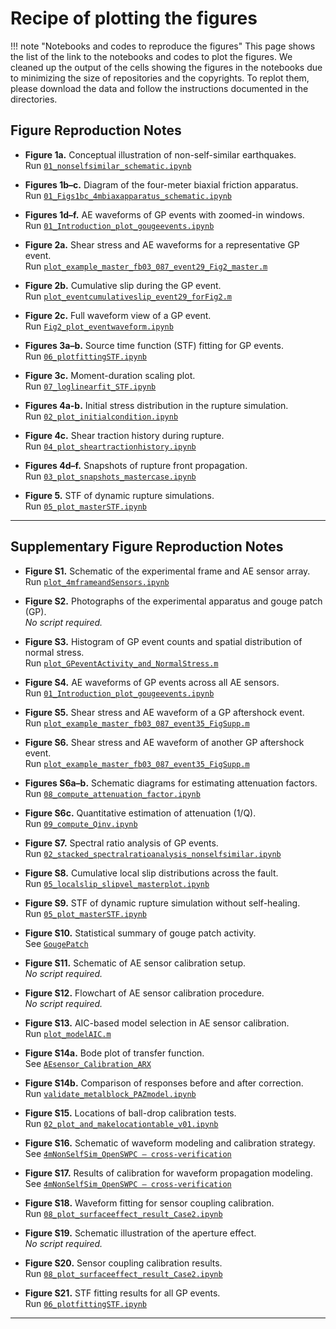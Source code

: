# Recipe of plotting the figures

!!! note "Notebooks and codes to reproduce the figures"
    This page shows the list of the link to the notebooks and codes to plot the figures. We cleaned up the output of the cells showing the figures in the notebooks due to minimizing the size of repositories and the copyrights. To replot them, please download the data and follow the instructions documented in the directories.


## Figure Reproduction Notes

- **Figure 1a.** Conceptual illustration of non-self-similar earthquakes.  
  Run [`01_nonselfsimilar_schematic.ipynb`](https://github.com/kura-okubo/4mNonSelfSim_Paper/blob/dev/Others/Fig1_introduction/Fig1a_nonselfsimilar_schematic/01_nonselfsimilar_schematic.ipynb)

- **Figures 1b–c.** Diagram of the four-meter biaxial friction apparatus.  
  Run [`01_Figs1bc_4mbiaxapparatus_schematic.ipynb`](https://github.com/kura-okubo/4mNonSelfSim_Paper/blob/dev/Others/Fig1_introduction/Fig1b_4mbiaxapparatus_schematic/code/01_Figs1bc_4mbiaxapparatus_schematic.ipynb)

- **Figures 1d–f.** AE waveforms of GP events with zoomed-in windows.  
  Run [`01_Introduction_plot_gougeevents.ipynb`](https://github.com/kura-okubo/4mNonSelfSim_Paper/blob/dev/ComputeScaling/code/01_Introduction_plot_gougeevents.ipynb)

- **Figure 2a.** Shear stress and AE waveforms for a representative GP event.  
  Run [`plot_example_master_fb03_087_event29_Fig2_master.m`](https://github.com/kura-okubo/4mNonSelfSim_Paper/blob/dev/PlotEvent/code/plot_example_master_fb03_087_event29_Fig2_master.m)

- **Figure 2b.** Cumulative slip during the GP event.  
  Run [`plot_eventcumulativeslip_event29_forFig2.m`](https://github.com/kura-okubo/4mNonSelfSim_Paper/blob/dev/PlotEvent/code/plot_eventcumulativeslip_event29_forFig2.m)

- **Figure 2c.** Full waveform view of a GP event.  
  Run [`Fig2_plot_eventwaveform.ipynb`](https://github.com/kura-okubo/4mNonSelfSim_Paper/blob/dev/Others/Fig2_plot_eventwaveform/code/Fig2_plot_eventwaveform.ipynb)

- **Figures 3a–b.** Source time function (STF) fitting for GP events.  
  Run [`06_plotfittingSTF.ipynb`](https://github.com/kura-okubo/4mNonSelfSim_Paper/blob/dev/ComputeScaling/code/06_plotfittingSTF.ipynb)

- **Figure 3c.** Moment-duration scaling plot.  
  Run [`07_loglinearfit_STF.ipynb`](https://github.com/kura-okubo/4mNonSelfSim_Paper/blob/dev/ComputeScaling/code/07_loglinearfit_STF.ipynb)

- **Figures 4a-b.** Initial stress distribution in the rupture simulation.  
  Run [`02_plot_initialcondition.ipynb`](https://github.com/kura-okubo/4mNonSelfSim_Paper/blob/dev/RuptureSimulation/main_casestudy/postprocess_dynrup/code/02_plot_initialcondition.ipynb)

- **Figure 4c.** Shear traction history during rupture.  
  Run [`04_plot_sheartractionhistory.ipynb`](https://github.com/kura-okubo/4mNonSelfSim_Paper/blob/dev/RuptureSimulation/main_casestudy/postprocess_dynrup/code/04_plot_sheartractionhistory.ipynb)

- **Figures 4d–f.** Snapshots of rupture front propagation.  
  Run [`03_plot_snapshots_mastercase.ipynb`](https://github.com/kura-okubo/4mNonSelfSim_Paper/blob/dev/RuptureSimulation/main_casestudy/postprocess_dynrup/code/03_plot_snapshots_mastercase.ipynb)

- **Figure 5.** STF of dynamic rupture simulations.  
  Run [`05_plot_masterSTF.ipynb`](https://github.com/kura-okubo/4mNonSelfSim_Paper/blob/dev/RuptureSimulation/main_casestudy/postprocess_dynrup/code/05_plot_masterSTF.ipynb)

---

## Supplementary Figure Reproduction Notes

- **Figure S1.** Schematic of the experimental frame and AE sensor array.  
  Run [`plot_4mframeandSensors.ipynb`](https://github.com/kura-okubo/4mNonSelfSim_Paper/blob/dev/Others/SensorArray/code/plot_4mframeandSensors.ipynb)

- **Figure S2.** Photographs of the experimental apparatus and gouge patch (GP).  
  *No script required.*

- **Figure S3.** Histogram of GP event counts and spatial distribution of normal stress.  
  Run [`plot_GPeventActivity_and_NormalStress.m`](https://github.com/kura-okubo/4mNonSelfSim_Paper/blob/dev/Others/GPeventsActivity/code/plot_GPeventActivity_and_NormalStress.m)

- **Figure S4.** AE waveforms of GP events across all AE sensors.  
  Run [`01_Introduction_plot_gougeevents.ipynb`](https://github.com/kura-okubo/4mNonSelfSim_Paper/blob/dev/ComputeScaling/code/01_Introduction_plot_gougeevents.ipynb)

- **Figure S5.** Shear stress and AE waveform of a GP aftershock event.  
  Run [`plot_example_master_fb03_087_event35_FigSupp.m`](https://github.com/kura-okubo/4mNonSelfSim_Paper/blob/dev/PlotEvent/code/plot_example_master_fb03_087_event35_FigSupp.m)

- **Figure S6.** Shear stress and AE waveform of another GP aftershock event.  
  Run [`plot_example_master_fb03_087_event35_FigSupp.m`](https://github.com/kura-okubo/4mNonSelfSim_Paper/blob/dev/PlotEvent/code/plot_example_master_fb03_087_event35_FigSupp.m)

- **Figures S6a–b.** Schematic diagrams for estimating attenuation factors.  
  Run [`08_compute_attenuation_factor.ipynb`](https://github.com/kura-okubo/4mNonSelfSim_Paper/blob/dev/Calibration/Attenuation/code/08_compute_attenuation_factor.ipynb)

- **Figure S6c.** Quantitative estimation of attenuation (1/Q).  
  Run [`09_compute_Qinv.ipynb`](https://github.com/kura-okubo/4mNonSelfSim_Paper/blob/dev/Calibration/Attenuation/code/09_compute_Qinv.ipynb)

- **Figure S7.** Spectral ratio analysis of GP events.  
  Run [`02_stacked_spectralratioanalysis_nonselfsimilar.ipynb`](https://github.com/kura-okubo/4mNonSelfSim_Paper/blob/dev/Others/SpectralRatio/code/02_stacked_spectralratioanalysis_nonselfsimilar.ipynb)

- **Figure S8.** Cumulative local slip distributions across the fault.  
  Run [`05_localslip_slipvel_masterplot.ipynb`](https://github.com/kura-okubo/4mNonSelfSim_Paper/blob/dev/GougeEventStats/M0_LocalSlip_and_SlipVel/code/05_localslip_slipvel_masterplot.ipynb)

- **Figure S9.** STF of dynamic rupture simulation without self-healing.  
  Run [`05_plot_masterSTF.ipynb`](https://github.com/kura-okubo/4mNonSelfSim_Paper/blob/dev/RuptureSimulation/main_casestudy/postprocess_dynrup/code/05_plot_masterSTF.ipynb)

- **Figure S10.** Statistical summary of gouge patch activity.  
  See [`GougePatch`](https://github.com/kura-okubo/4mNonSelfSim_Paper/blob/dev/Experiments/GougePatch)

- **Figure S11.** Schematic of AE sensor calibration setup.  
  *No script required.*

- **Figure S12.** Flowchart of AE sensor calibration procedure.  
  *No script required.*

- **Figure S13.** AIC-based model selection in AE sensor calibration.  
  Run [`plot_modelAIC.m`](https://github.com/kura-okubo/4mNonSelfSim_Paper/blob/dev/Calibration/AEsensor_Calibration/Evaluation_PAZmodel/code/plot_modelAIC.m)

- **Figure S14a.** Bode plot of transfer function.  
  See [`AEsensor_Calibration_ARX`](https://github.com/kura-okubo/AEsensor_Calibration_ARX)

- **Figure S14b.** Comparison of responses before and after correction.  
  Run [`validate_metalblock_PAZmodel.ipynb`](https://github.com/kura-okubo/4mNonSelfSim_Paper/blob/dev/Calibration/AEsensor_Calibration/Evaluation_PAZmodel/code/validate_metalblock_PAZmodel.ipynb)

- **Figure S15.** Locations of ball-drop calibration tests.  
  Run [`02_plot_and_makelocationtable_v01.ipynb`](https://github.com/kura-okubo/4mNonSelfSim_Paper/blob/dev/Calibration/SensorCoupling_BallDrop/code/02_plot_and_makelocationtable_v01.ipynb)

- **Figure S16.** Schematic of waveform modeling and calibration strategy.  
  See [`4mNonSelfSim_OpenSWPC – cross-verification`](https://github.com/kura-okubo/4mNonSelfSim_OpenSWPC/tree/develop/cross-verification)

- **Figure S17.** Results of calibration for waveform propagation modeling.  
  See [`4mNonSelfSim_OpenSWPC – cross-verification`](https://github.com/kura-okubo/4mNonSelfSim_OpenSWPC/tree/develop/cross-verification)

- **Figure S18.** Waveform fitting for sensor coupling calibration.  
  Run [`08_plot_surfaceeffect_result_Case2.ipynb`](https://github.com/kura-okubo/4mNonSelfSim_Paper/blob/dev/Calibration/SensorCoupling_BallDrop/code/08_plot_surfaceeffect_result_Case2.ipynb)

- **Figure S19.** Schematic illustration of the aperture effect.  
  *No script required.*

- **Figure S20.** Sensor coupling calibration results.  
  Run [`08_plot_surfaceeffect_result_Case2.ipynb`](https://github.com/kura-okubo/4mNonSelfSim_Paper/blob/dev/Calibration/SensorCoupling_BallDrop/code/08_plot_surfaceeffect_result_Case2.ipynb)

- **Figure S21.** STF fitting results for all GP events.  
  Run [`06_plotfittingSTF.ipynb`](https://github.com/kura-okubo/4mNonSelfSim_Paper/blob/dev/ComputeScaling/code/06_plotfittingSTF.ipynb)

---